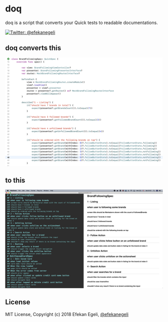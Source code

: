 # doq

doq is a script that converts your Quick tests to readable documentations.

[![Twitter: @efekanegeli](https://img.shields.io/badge/contact-%40efekanegeli-blue.svg)](https://twitter.com/efekanegeli)

## doq converts this

![Screenshot](beforeConversion.png)

## to this

![Screenshot](afterConversion.png)

## License

MIT License, Copyright (c) 2018 Efekan Egeli, [@efekanegeli](https://twitter.com/efekanegeli)
